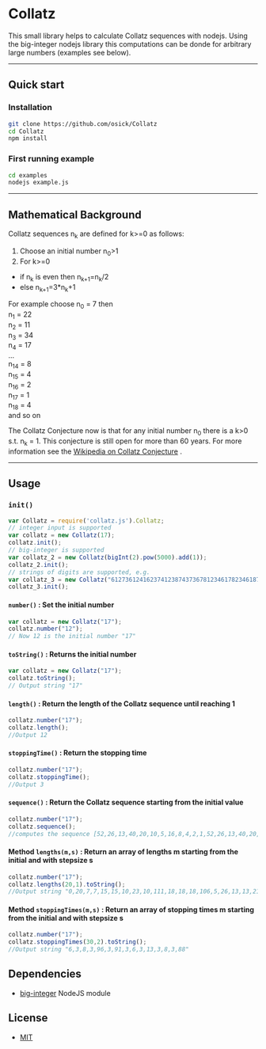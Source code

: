 # Collatz

This small library helps to calculate Collatz sequences with nodejs. Using the big-integer nodejs library this computations can be donde for arbitrary large numbers (examples see below).

---

## Quick start
### Installation


```sh
git clone https://github.com/osick/Collatz
cd Collatz
npm install
```

### First running example

```sh
cd examples
nodejs example.js
```
___

## Mathematical Background

Collatz sequences n<sub>k</sub> are defined for k>=0 as follows:

1. Choose an initial number n<sub>0</sub>&gt;1
2. For k>=0 
  * if n<sub>k</sub> is even then n<sub>k+1</sub>=n<sub>k</sub>/2 
  * else n<sub>k+1</sub>=3*n<sub>k</sub>+1

For example choose 
n<sub>0</sub> = 7 then  
n<sub>1</sub>  = 22  
n<sub>2</sub>  = 11  
n<sub>3</sub>  = 34  
n<sub>4</sub>  = 17  
...  
n<sub>14</sub> =  8  
n<sub>15</sub> =  4  
n<sub>16</sub> =  2  
n<sub>17</sub> =  1  
n<sub>18</sub> =  4    
and so on  

The Collatz Conjecture now is that for any initial number n<sub>0</sub> there is a k>0 s.t. n<sub>k</sub> = 1.
This conjecture is still open for more than 60 years. For more information see the [Wikipedia on Collatz Conjecture](https://en.wikipedia.org/wiki/Collatz_conjecture) .

***

## Usage
### `init()`

```javascript
var Collatz = require('collatz.js').Collatz;  
// integer input is supported
var collatz = new Collatz(17);
collatz.init();
// big-integer is supported
var collatz_2 = new Collatz(bigInt(2).pow(5000).add(1));
collatz_2.init();
// strings of digits are supported, e.g.
var collatz_3 = new Collatz("612736124162374123874373678123461782346187293461782347823645");
collatz_3.init();
```


#### `number()` : Set the initial number
```javascript
var collatz = new Collatz("17");
collatz.number("12");
// Now 12 is the initial number "17"
```

#### `toString()` : Returns the initial number
```javascript
var collatz = new Collatz("17");
collatz.toString();
// Output string "17"
```

####  `length()` : Return the length of the Collatz sequence until reaching 1
```javascript
collatz.number("17");
collatz.length();
//Output 12
```

####  `stoppingTime()` : Return the stopping time
```javascript
collatz.number("17");
collatz.stoppingTime(); 
//Output 3
```

####  `sequence()` : Return the Collatz sequence starting from the initial value
```javascript
collatz.number("17");
collatz.sequence();
//computes the sequence [52,26,13,40,20,10,5,16,8,4,2,1,52,26,13,40,20,10,5,16,8,4,2,1,52,26,13,40,20,10,5,16,8,4,2,1]
```

#### Method `lengths(m,s)` : Return an array of lengths m starting from the initial and with stepsize s
```javascript
collatz.number("17");
collatz.lengths(20,1).toString();
//Output string "0,20,7,7,15,15,10,23,10,111,18,18,18,106,5,26,13,13,21,21"
```

#### Method `stoppingTimes(m,s)` : Return an array of stopping times m starting from the initial and with stepsize s
```javascript
collatz.number("17");
collatz.stoppingTimes(30,2).toString(); 
//Output string "6,3,8,3,96,3,91,3,6,3,13,3,8,3,88"
```

## Dependencies
- [big-integer](https://www.npmjs.com/package/big-integer)  NodeJS module

## License
- [MIT](https://github.com/electron/electron/blob/master/LICENSE)
